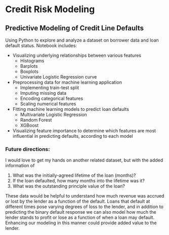 # Credit Risk Modeling

## Predictive Modeling of Credit Line Defaults

Using Python to explore and analyze a dataset on borrower data and loan default status. Notebook includes: 
- Visualizing underlying relationships between various features
  * Histograms
  * Barplots
  * Boxplots
  * Univariate Logistic Regression curve
- Preprocessing data for machine learning application
  * Implementing train-test split
  * Imputing missing data
  * Encoding categorical features
  * Scaling numerical features
- Fitting machine learning models to predict loan defaults
  * Multivariate Logistic Regression
  * Random Forest
  * XGBoost 
- Visualizing feature importance to determine which features are most influential in predicting defaults, according to each model

### Future directions: 

I would love to get my hands on another related dataset, but with the added information of 

1. What was the initially-agreed lifetime of the loan (months)?
2. If the loan defaulted, how many months into the lifetime was it?
3. What was the outstanding principle value of the loan?

These data would be helpful to understand how much revenue was accrued or lost by the lender as a function of the default. Loans that default at different times pose varying degrees of loss to the lender, and in addition to predicting the binary default response we can also model how much the lender stands to profit or lose as a function of when a loan may default. Enhancing our modeling in this manner could provide added value to the lender.
